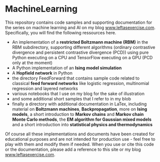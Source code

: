 # MachineLearning

This repository contains code samples and supporting documentation for the series on machine learning and AI on my blog www.leftasexercise.com. Specifically, you will find the following ressources here.

* An implementation of a **restricted Boltzmann machine (RBM)** in the RBM subdirectory, supporting different algorithms (ordinary contrastive divergence and persistent contrastive divergence (PCD)) using pure Python executing on a CPU and TensorFlow executing on a GPU (PCD only at the moment)
* A Python implementation of an **Ising model simulation**
* A **Hopfield network** in Python
* the directory FeedForward that contains sample code related to classical **feed forward networks** like logistic regression, multinomial regression and layered networks
* various notebooks that I use on my blog for the sake of illustration
* and some additional short samples that I refer to in my blob
* finally a directory with additional documentation in LaTex, including material on **Boltzmann machines**, **Backpropagation**, more on **Ising models**, a short introduction to **Markov chains** and **Markov chain Monte Carlo methods**, the **EM algorithm for Gaussian mixed models** and a short introduction into **statistical physics and thermodynamics**

Of course all these implementations and documents have been created for educational purposes and are not intended for production use - feel free to play with them and modify them if needed. When you use or cite this code or the documentation, please add a reference to this site or my blog www.leftasexercise.com.


